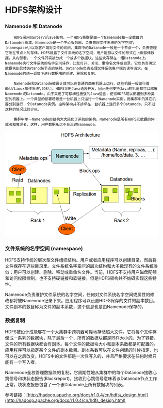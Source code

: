 # HDFS架构设计

### **Namenode 和 Datanode**

        HDFS采用master/slave架构。一个HDFS集群是由一个Namenode和一定数目的Datanodes组成。Namenode是一个中心服务器，负责管理文件系统的名字空间\(namespace\)以及客户端对文件的访问。集群中的Datanode一般是一个节点一个，负责管理它所在节点上的存储。HDFS暴露了文件系统的名字空间，用户能够以文件的形式在上面存储数据。从内部看，一个文件其实被分成一个或多个数据块，这些块存储在一组Datanode上。Namenode执行文件系统的名字空间操作，比如打开、关闭、重命名文件或目录。它也负责确定数据块到具体Datanode节点的映射。Datanode负责处理文件系统客户端的读写请求。在Namenode的统一调度下进行数据块的创建、删除和复制。

        Namenode和Datanode被设计成可以在普通的商用机器上运行。这些机器一般运行着GNU/Linux操作系统\(OS\)。HDFS采用Java语言开发，因此任何支持Java的机器都可以部署Namenode或Datanode。由于采用了可移植性极强的Java语言，使得HDFS可以部署到多种类型的机器上。一个典型的部署场景是一台机器上只运行一个Namenode实例，而集群中的其它机器分别运行一个Datanode实例。这种架构并不排斥在一台机器上运行多个Datanode，只不过这样的情况比较少见。

        集群中单一Namenode的结构大大简化了系统的架构。Namenode是所有HDFS元数据的仲裁者和管理者，这样，用户数据永远不会流过Namenode。

![HDFS&#x67B6;&#x6784;&#x8BBE;&#x8BA1;](../.gitbook/assets/image.png)

### **文件系统的名字空间 \(namespace\)**

HDFS支持传统的层次型文件组织结构。用户或者应用程序可以创建目录，然后将文件保存在这些目录里。文件系统名字空间的层次结构和大多数现有的文件系统类似：用户可以创建、删除、移动或重命名文件。当前，HDFS不支持用户磁盘配额和访问权限控制，也不支持硬链接和软链接。但是HDFS架构并不妨碍实现这些特性。

Namenode负责维护文件系统的名字空间，任何对文件系统名字空间或属性的修改都将被Namenode记录下来。应用程序可以设置HDFS保存的文件的副本数目。文件副本的数目称为文件的副本系数，这个信息也是由Namenode保存的。

### **数据复制**

HDFS被设计成能够在一个大集群中跨机器可靠地存储超大文件。它将每个文件存储成一系列的数据块，除了最后一个，所有的数据块都是同样大小的。为了容错，文件的所有数据块都会有副本。每个文件的数据块大小和副本系数都是可配置的。应用程序可以指定某个文件的副本数目。副本系数可以在文件创建的时候指定，也可以在之后改变。HDFS中的文件都是一次性写入的，并且严格要求在任何时候只能有一个写入者。

Namenode全权管理数据块的复制，它周期性地从集群中的每个Datanode接收心跳信号和块状态报告\(Blockreport\)。接收到心跳信号意味着该Datanode节点工作正常。块状态报告包含了一个该Datanode上所有数据块的列表。

参考链接：[http://hadoop.apache.org/docs/r1.0.4/cn/hdfs\_design.html](http://hadoop.apache.org/docs/r1.0.4/cn/hdfs_design.html)

